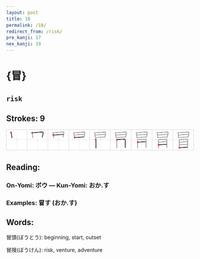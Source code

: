 ```yaml
---
layout: post
title: 18
permalink: /18/
redirect_from: /risk/
pre_kanji: 17
nex_kanji: 19
---
```


# {冒}

## `risk`

## Strokes: 9

<div class="stroke"><img src="../images/E58692.png" /></div>

## Reading:

### On-Yomi: ボウ &mdash; Kun-Yomi: おか.す

### Examples: 冒す (おか.す)

## Words:

冒頭(ぼうとう): beginning, start, outset

冒険(ぼうけん): risk, venture, adventure
